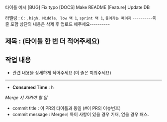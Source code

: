 타이틀 예시 [BUG] Fix typo 
         [DOCS] Make README
         [Feature] Update DB

라벨링 : ```C:``` , ```high, Middle, low 택 1```, ```sprint 택 1```, ```들어가는 페이지```
----------이 줄 포함 상단의 내용은 삭제 후 업로드 해주세요----------

## 제목 : (타이틀 한 번 더 적어주세요)

## 작업 내용
   * 관련 내용을 상세하게 적어주세요 (이 줄은 지워주세요)

***

* **Consumed Time** : h

*Merge 시 지켜야 할 일*
 - commit title : 이 PR의 타이틀과 동일 (#이 PR의 이슈번호)
 - commit message : Merge시 특이 사항이 있을 경우 기재, 없을 경우 패스.
